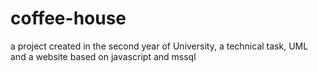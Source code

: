 # coffee-house
a project created in the second year of University, a technical task, UML and a website based on javascript and mssql
